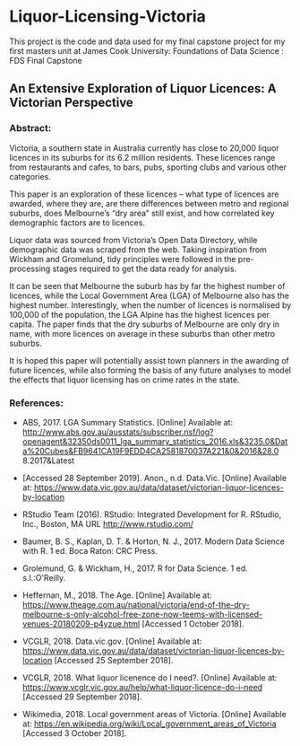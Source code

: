 # Liquor-Licensing-Victoria

This project is the code and data used for my final capstone project for my first masters unit at James Cook University: Foundations of Data Science : FDS Final Capstone

## An Extensive Exploration of Liquor Licences: A Victorian Perspective

### Abstract:
Victoria, a southern state in Australia currently has close to 20,000 liquor licences in its suburbs for its 6.2 million residents. These licences range from restaurants and cafes, to bars, pubs, sporting clubs and various other categories. 

This paper is an exploration of these licences – what type of licences are awarded, where they are, are there differences between metro and regional suburbs, does Melbourne’s “dry area” still exist, and how correlated key demographic factors are to licences.

Liquor data was sourced from Victoria’s Open Data Directory, while demographic data was scraped from the web. Taking inspiration from Wickham and Gromelund, tidy principles were followed in the pre-processing stages required to get the data ready for analysis.

It can be seen that Melbourne the suburb has by far the highest number of licences, while the Local Government Area (LGA) of Melbourne also has the highest number. Interestingly, when the number of licences is normalised by 100,000 of the population, the LGA Alpine has the highest licences per capita. The paper finds that the dry suburbs of Melbourne are only dry in name, with more licences on average in these suburbs than other metro suburbs.

It is hoped this paper will potentially assist town planners in the awarding of future licences, while also forming the basis of any future analyses to model the effects that liquor licensing has on crime rates in the state.


### References:

- ABS, 2017. LGA Summary Statistics. [Online]
Available at: http://www.abs.gov.au/ausstats/subscriber.nsf/log?openagent&32350ds0011_lga_summary_statistics_2016.xls&3235.0&Data%20Cubes&FB9641CA19F9EDD4CA2581870037A221&0&2016&28.0 8.2017&Latest

- [Accessed 28 September 2019].
Anon., n.d. Data.Vic. [Online]
Available at: https://www.data.vic.gov.au/data/dataset/victorian-liquor-licences-by-location

- RStudio Team (2016). RStudio: Integrated Development for R. RStudio, Inc., Boston, MA URL http://www.rstudio.com/

- Baumer, B. S., Kaplan, D. T. & Horton, N. J., 2017. Modern Data Science with R. 1 ed. Boca Raton: CRC Press.

- Grolemund, G. & Wickham, H., 2017. R for Data Science. 1 ed. s.l.:O'Reilly.

- Heffernan, M., 2018. The Age. [Online]
Available at: https://www.theage.com.au/national/victoria/end-of-the-dry-melbourne-s-only-alcohol-free-zone-now-teems-with-licensed-venues-20180209-p4yzue.html
[Accessed 1 October 2018].

- VCGLR, 2018. Data.vic.gov. [Online]
Available at: https://www.data.vic.gov.au/data/dataset/victorian-liquor-licences-by-location [Accessed 25 September 2018].

- VCGLR, 2018. What liquor licenence do I need?. [Online]
Available at: https://www.vcglr.vic.gov.au/help/what-liquor-licence-do-i-need [Accessed 29 September 2018].

- Wikimedia, 2018. Local government areas of Victoria. [Online]
Available at: https://en.wikipedia.org/wiki/Local_government_areas_of_Victoria [Accessed 3 October 2018].
